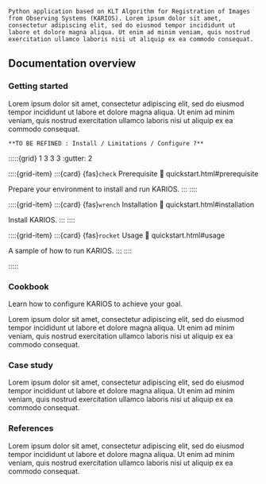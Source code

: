 <!-- # Welcome to Karios's documentation! -->

```{rst-class} font-weight-bold big-font
Python application based on KLT Algorithm for Registration of Images from Observing Systems (KARIOS). Lorem ipsum dolor sit amet, consectetur adipiscing elit, sed do eiusmod tempor incididunt ut labore et dolore magna aliqua. Ut enim ad minim veniam, quis nostrud exercitation ullamco laboris nisi ut aliquip ex ea commodo consequat.
```

## Documentation overview

### Getting started

Lorem ipsum dolor sit amet, consectetur adipiscing elit, sed do eiusmod tempor incididunt ut labore et dolore magna aliqua. Ut enim ad minim veniam, quis nostrud exercitation ullamco laboris nisi ut aliquip ex ea commodo consequat.

<!--
1 3 3 3 with gutter 2 allows to have a good vertical alignment
trick found here : https://docs.sepal.io/en/latest/_sources/index.rst.txt
-->

```{todo}
**TO BE REFINED : Install / Limitations / Configure ?**
```

:::::{grid} 1 3 3 3
:gutter: 2

::::{grid-item}
:::{card} {fas}`check` Prerequisite
:link: quickstart.html#prerequisite

Prepare your environment to install and run KARIOS.
:::
::::

::::{grid-item}
:::{card} {fas}`wrench` Installation
:link: quickstart.html#installation

Install KARIOS.
:::
::::

::::{grid-item}
:::{card} {fas}`rocket` Usage
:link: quickstart.html#usage

A sample of how to run KARIOS.
:::
::::

:::::

### Cookbook

Learn how to configure KARIOS to achieve your goal.

Lorem ipsum dolor sit amet, consectetur adipiscing elit, sed do eiusmod tempor incididunt ut labore et dolore magna aliqua. Ut enim ad minim veniam, quis nostrud exercitation ullamco laboris nisi ut aliquip ex ea commodo consequat.

### Case study

Lorem ipsum dolor sit amet, consectetur adipiscing elit, sed do eiusmod tempor incididunt ut labore et dolore magna aliqua. Ut enim ad minim veniam, quis nostrud exercitation ullamco laboris nisi ut aliquip ex ea commodo consequat.

### References

Lorem ipsum dolor sit amet, consectetur adipiscing elit, sed do eiusmod tempor incididunt ut labore et dolore magna aliqua. Ut enim ad minim veniam, quis nostrud exercitation ullamco laboris nisi ut aliquip ex ea commodo consequat.

